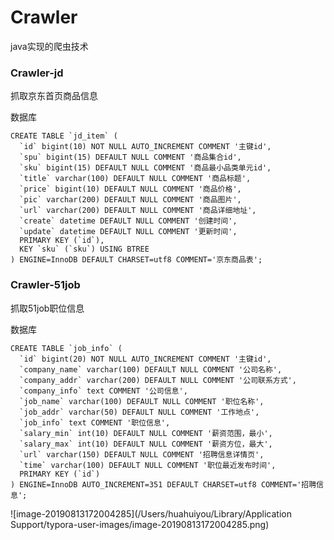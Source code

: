 # Crawler
java实现的爬虫技术



### Crawler-jd

抓取京东首页商品信息

数据库

```mysql
CREATE TABLE `jd_item` (
  `id` bigint(10) NOT NULL AUTO_INCREMENT COMMENT '主键id',
  `spu` bigint(15) DEFAULT NULL COMMENT '商品集合id',
  `sku` bigint(15) DEFAULT NULL COMMENT '商品最小品类单元id',
  `title` varchar(100) DEFAULT NULL COMMENT '商品标题',
  `price` bigint(10) DEFAULT NULL COMMENT '商品价格',
  `pic` varchar(200) DEFAULT NULL COMMENT '商品图片',
  `url` varchar(200) DEFAULT NULL COMMENT '商品详细地址',
  `create` datetime DEFAULT NULL COMMENT '创建时间',
  `update` datetime DEFAULT NULL COMMENT '更新时间',
  PRIMARY KEY (`id`),
  KEY `sku` (`sku`) USING BTREE
) ENGINE=InnoDB DEFAULT CHARSET=utf8 COMMENT='京东商品表';
```



### Crawler-51job

抓取51job职位信息

数据库

```mysql
CREATE TABLE `job_info` (
  `id` bigint(20) NOT NULL AUTO_INCREMENT COMMENT '主键id',
  `company_name` varchar(100) DEFAULT NULL COMMENT '公司名称',
  `company_addr` varchar(200) DEFAULT NULL COMMENT '公司联系方式',
  `company_info` text COMMENT '公司信息',
  `job_name` varchar(100) DEFAULT NULL COMMENT '职位名称',
  `job_addr` varchar(50) DEFAULT NULL COMMENT '工作地点',
  `job_info` text COMMENT '职位信息',
  `salary_min` int(10) DEFAULT NULL COMMENT '薪资范围，最小',
  `salary_max` int(10) DEFAULT NULL COMMENT '薪资方位，最大',
  `url` varchar(150) DEFAULT NULL COMMENT '招聘信息详情页',
  `time` varchar(100) DEFAULT NULL COMMENT '职位最近发布时间',
  PRIMARY KEY (`id`)
) ENGINE=InnoDB AUTO_INCREMENT=351 DEFAULT CHARSET=utf8 COMMENT='招聘信息';
```

![image-20190813172004285](/Users/huahuiyou/Library/Application Support/typora-user-images/image-20190813172004285.png)

